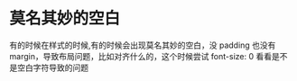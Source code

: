 # 莫名其妙的空白

有的时候在样式的时候,有的时候会出现莫名其妙的空白，没 padding 也没有 margin，导致布局问题，比如对齐什么的，这个时候尝试 font-size: 0 看看是不是空白字符导致的问题